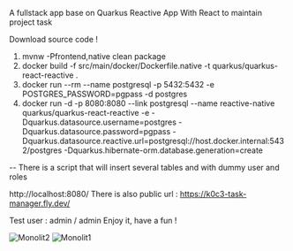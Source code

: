 A fullstack app base on Quarkus Reactive App With React to maintain project task

Download source code !

1. mvnw -Pfrontend,native clean package
2. docker build -f src/main/docker/Dockerfile.native -t quarkus/quarkus-react-reactive .
3. docker run --rm --name postgresql -p 5432:5432 -e POSTGRES_PASSWORD=pgpass -d postgres
4. docker run -d -p 8080:8080 --link postgresql --name reactive-native
   quarkus/quarkus-react-reactive -e -Dquarkus.datasource.username=postgres -Dquarkus.datasource.password=pgpass -Dquarkus.datasource.reactive.url=postgresql://host.docker.internal:5432/postgres -Dquarkus.hibernate-orm.database.generation=create

-- There is a script that will insert several tables and with dummy user and roles

http://localhost:8080/
There is also public url :
https://k0c3-task-manager.fly.dev/

Test user : admin / admin
Enjoy it, have a fun !


![Monolit2](https://github.com/kg3orgiev/quarkus-react/assets/93709100/d68a80a9-ff44-4c24-bf96-c4a3845f60b7)
![Monolit1](https://github.com/kg3orgiev/quarkus-react/assets/93709100/fac01262-5597-4a0a-af78-e9aa8882703f)
